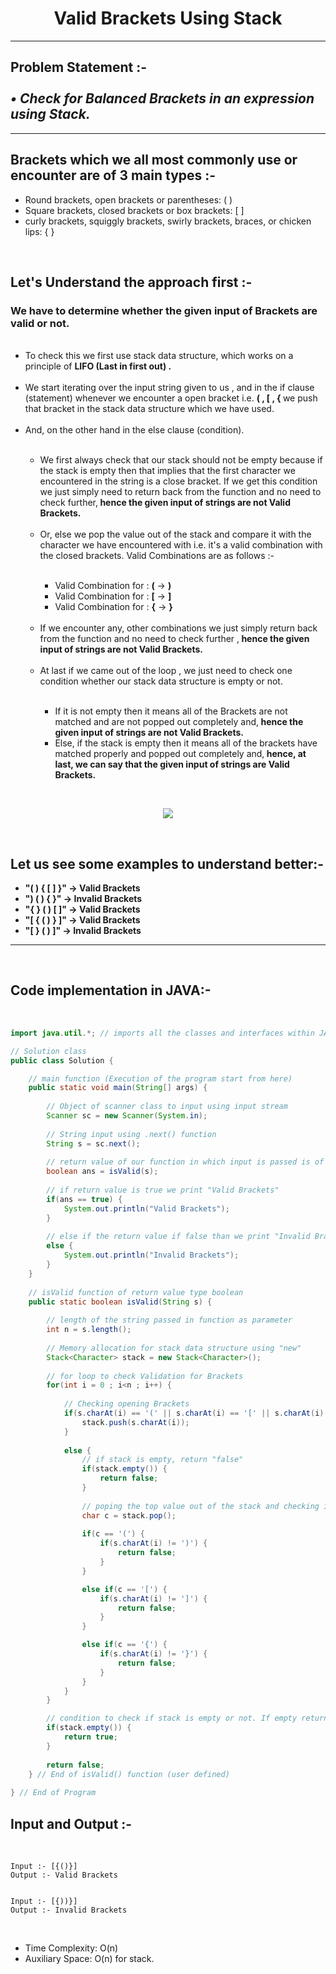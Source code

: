<h1 align = "center"><strong>Valid Brackets Using Stack</strong></h1>
<hr>
<h2>Problem Statement :- <br><br><em><strong> • Check for Balanced Brackets in an expression using Stack.</strong></em></h2>
<hr>
<h2><strong>Brackets which we all most commonly use or encounter are of 3 main types :-</strong></h2>
<ul>
    <li>Round brackets, open brackets or parentheses: ( )</li>
    <li>Square brackets, closed brackets or box brackets: [ ]</li>
    <li>curly brackets, squiggly brackets, swirly brackets, braces, or chicken lips: { }</li>
</ul>
<br>
<h2><strong>Let's Understand the approach first :-</strong></h2>
<p>
<h3>We have to determine whether the given input of Brackets are valid or not.</h3>
<ul>
<br>
<li>To check this we first use stack data structure, which works on a principle of <strong>LIFO (Last in first out) .</strong></li><br>

<li>We start iterating over the input string given to us , and in the if clause (statement) whenever we encounter a open bracket i.e. <strong> ( , [ , { </strong> we push that bracket in the stack data structure which we have used.</li>
<br>

<li>And, on the other hand in the else clause (condition).</li>
<br>
<ul>
    <li>We first always check that our stack should not be empty because if the stack is empty then that implies that the first character we encountered in the string is a close bracket. If we get this condition we just simply need to return back from the function and no need to check further,<strong> hence the given input of strings are not Valid Brackets.</strong></li><br>
    <li>Or, else we pop the value out of the stack and compare it with the character we have encountered with i.e. it's a valid combination with the closed brackets. Valid Combinations are as follows :-</li><br>
    <ul>
        <li>Valid Combination for : <strong>(</strong> -> <strong>)</strong></li>
        <li>Valid Combination for : <strong>[</strong> -> <strong>]</strong></li>
        <li>Valid Combination for : <strong>{</strong> -> <strong>}</strong></li>
    </ul>
    <br>
    <li>If we encounter any, other combinations we just simply return back from the function and no need to check further ,<strong> hence the given input of strings are not Valid Brackets.</strong></li><br>
    <li>At last if we came out of the loop , we just need to check one condition whether our stack data structure is empty or not.</li><br>
    <ul> 
        <li>If it is not empty then it means all of the Brackets are not matched and are not popped out completely and,<strong> hence the given input of strings are not Valid Brackets.</strong> </li>
        <li>Else, if the stack is empty then it means all of the brackets have matched properly and popped out completely and,<strong> hence, at last, we can say that the given input of strings are Valid Brackets.</strong> </li>
    </ul>

</ul>
</ul>
</p>
<br>

<p align="center">
  <img src="https://user-images.githubusercontent.com/85160299/134719168-bb84eb3a-8f6e-454e-b8a7-8f08da4bd298.png">
</p>

<br>
<h2><strong>Let us see some examples to understand better:-</strong></h2>
<ul>
    <li><strong>"( ) { [ ] }" -> Valid Brackets</strong></li>
    <li><strong>") ( ) { }" -> Invalid Brackets</strong></li>
    <li><strong>"{ } ( ) [ ]" -> Valid Brackets</strong></li>
    <li><strong>"[ { ( ) } ]" -> Valid Brackets</strong></li>
    <li><strong>"[ } ( ) ]" -> Invalid Brackets</strong></li>
</ul>
<hr>
<br>
<h2><strong>Code implementation in JAVA:-</strong></h2>
<br>

``` JAVA 
import java.util.*; // imports all the classes and interfaces within JAVA

// Solution class
public class Solution {

    // main function (Execution of the program start from here)
    public static void main(String[] args) { 
    
        // Object of scanner class to input using input stream
        Scanner sc = new Scanner(System.in);
        
        // String input using .next() function
        String s = sc.next();
        
        // return value of our function in which input is passed is of boolean type that is true or false
        boolean ans = isValid(s);
        
        // if return value is true we print "Valid Brackets"
        if(ans == true) {
            System.out.println("Valid Brackets");
        }
        
        // else if the return value if false than we print "Invalid Brackets"
        else {
            System.out.println("Invalid Brackets");
        }
    }
    
    // isValid function of return value type boolean
    public static boolean isValid(String s) {
    
        // length of the string passed in function as parameter
        int n = s.length();
        
        // Memory allocation for stack data structure using "new" 
        Stack<Character> stack = new Stack<Character>();
  
        // for loop to check Validation for Brackets
        for(int i = 0 ; i<n ; i++) {
        
            // Checking opening Brackets 
            if(s.charAt(i) == '(' || s.charAt(i) == '[' || s.charAt(i) == '{') {
                stack.push(s.charAt(i));
            }
            
            else {
                // if stack is empty, return "false"
                if(stack.empty()) {
                    return false;
                }
                
                // poping the top value out of the stack and checking if it is a valid Bracket combination
                char c = stack.pop();
                
                if(c == '(') {
                    if(s.charAt(i) != ')') {
                        return false;
                    }
                }

                else if(c == '[') {
                    if(s.charAt(i) != ']') {
                        return false;
                    }
                }

                else if(c == '{') {
                    if(s.charAt(i) != '}') {
                        return false;
                    }
                }
            }
        }

        // condition to check if stack is empty or not. If empty return "true" else return "false"
        if(stack.empty()) {
            return true;
        }
        
        return false;
    } // End of isValid() function (user defined)
    
} // End of Program
```

<h2><strong>Input and Output :-</strong></h2>
<br>

```
Input :- [{()}]
Output :- Valid Brackets


Input :- [{))}]
Output :- Invalid Brackets
```
<br>

<p>
    
- Time Complexity: O(n) 
- Auxiliary Space: O(n) for stack. 
 
</p>

